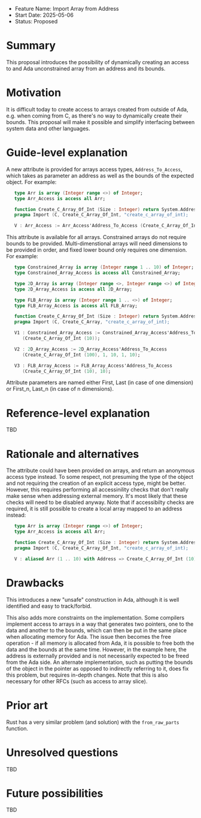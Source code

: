 - Feature Name: Import Array from Address
- Start Date: 2025-05-06
- Status: Proposed

Summary
=======

This proposal introduces the possibility of dynamically creating an access to
and Ada unconstrained array from an address and its bounds.

Motivation
==========

It is difficult today to create access to arrays created from outside of Ada,
e.g. when coming from C, as there's no way to dynamically create their
bounds. This proposal will make it possible and simplify interfacing
between system data and other languages.

Guide-level explanation
=======================

A new attribute is provided for arrays access types, `Address_To_Access`, which
takes as parameter an address as well as the bounds of the expected object.
For example:

```ada
   type Arr is array (Integer range <>) of Integer;
   type Arr_Access is access all Arr;

   function Create_C_Array_Of_Int (Size : Integer) return System.Address;
   pragma Import (C, Create_C_Array_Of_Int, "create_c_array_of_int);

   V : Arr_Access := Arr_Access'Address_To_Access (Create_C_Array_Of_Int (10), 1, 10);
```

This attribute is available for all arrays. Constrained arrays do not require
bounds to be provided. Multi-dimenstional arrays will need dimensions to
be provided in order, and fixed lower bound only requires one dimension. For
example:

```ada
   type Constrained_Array is array (Integer range 1 .. 10) of Integer;
   type Constrained_Array_Access is access all Constrained_Array;

   type 2D_Array is array (Integer range <>, Integer range <>) of Integer;
   type 2D_Array_Access is access all 2D_Array;

   type FLB_Array is array (Integer range 1 .. <>) of Integer;
   type FLB_Array_Access is access all FLB_Array;

   function Create_C_Array_Of_Int (Size : Integer) return System.Address;
   pragma Import (C, Create_C_Array, "create_c_array_of_int);

   V1 : Constrained_Array_Access := Constrained_Array_Access'Address_To_Access
      (Create_C_Array_Of_Int (10));

   V2 : 2D_Array_Access := 2D_Array_Access'Address_To_Access
      (Create_C_Array_Of_Int (100), 1, 10, 1, 10);

   V3 : FLB_Array_Access := FLB_Array_Access'Address_To_Access
      (Create_C_Array_Of_Int (10), 10);
```

Attribute parameters are named either First, Last (in case of one dimension)
or First_n, Last_n (in case of n dimensions).

Reference-level explanation
===========================

TBD


Rationale and alternatives
==========================

The attribute could have been provided on arrays, and return an anonymous
access type instead. To some respect, not presuming the type of the object
and not requiring the creation of an explicit access type, might be better.
However, this requires performing all accessinility checks that don't really
make sense when addressing external memory. It's most likely that these checks
will need to be disabled anyway. Note that if accessibilty checks are required,
it is still possible to create a local array mapped to an address instead:

```ada
   type Arr is array (Integer range <>) of Integer;
   type Arr_Access is access all Arr;

   function Create_C_Array_Of_Int (Size : Integer) return System.Address;
   pragma Import (C, Create_C_Array_Of_Int, "create_c_array_of_int);

   V : aliased Arr (1 .. 10) with Address => Create_C_Array_Of_Int (10);
```

Drawbacks
=========

This introduces a new "unsafe" construction in Ada, although it is well identified
and easy to track/forbid.

This also adds more constraints on the implementation. Some compilers implement
access to arrays in a way that generates two pointers, one to the data and
another to the bounds, which can then be put in the same place when allocating
memory for Ada. The issue then becomes the free operation - if all memory is
allocated from Ada, it is possible to free both the data and the bounds at
the same time. However, in the example here, the address is externally provided
and is not necessarily expected to be freed from the Ada side. An alternate
implementation, such as putting the bounds of the object in the pointer as
opposed to indirectly referring to it, does fix this problem, but requires in-depth
changes. Note that this is also necessary for other RFCs (such as access to array
slice).

Prior art
=========

Rust has a very similar problem (and solution) with the `from_raw_parts`
function.

Unresolved questions
====================

TBD

Future possibilities
====================

TBD
